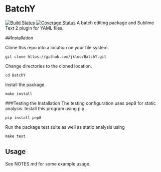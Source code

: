 # BatchY
[![Build Status](https://travis-ci.org/jkloo/BatchY.png?branch=master)](https://travis-ci.org/jkloo/BatchY)
[![Coverage Status](https://coveralls.io/repos/jkloo/BatchY/badge.png?branch=master)](https://coveralls.io/r/jkloo/BatchY?branch=master)
A batch editing package and Sublime Text 2 plugin for YAML files.

##Installation

Clone this repo into a location on your file system.

    git clone https://github.com/jkloo/BatchY.git

Change directories to the cloned location.

    cd BatchY

Install the package.

    make install

###Testing the Installation
The testing configuration uses pep8 for static analysis. Install this program using pip.

    pip install pep8

Run the package test suite as well as static analysis using

    make test


## Usage

See NOTES.md for some example usage.
